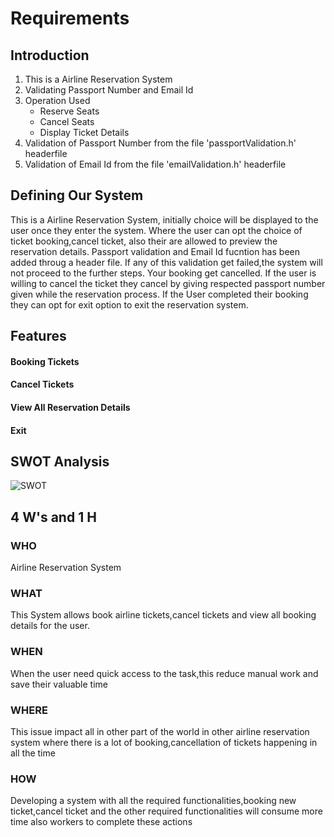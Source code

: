 # Requirements

## Introduction

1. This is a Airline Reservation System
2. Validating Passport Number and Email Id
3. Operation Used
   - Reserve Seats
   - Cancel Seats
   - Display Ticket Details
4. Validation of Passport Number from the file 'passportValidation.h' headerfile
5. Validation of Email Id from the file 'emailValidation.h' headerfile


## Defining Our System
 
 This is a Airline Reservation System, initially choice will be displayed to the user once they enter the system. Where the user can opt the choice of ticket booking,cancel ticket, also their are allowed to preview the reservation details. Passport validation and Email Id fucntion has been added throug a header file. If any of this validation get failed,the system will not proceed to the further steps. Your booking get cancelled. If the user is willing to cancel the ticket they cancel by giving respected passport number given while the reservation process. If the User completed their booking they can opt for exit option to exit the reservation system.


## Features
  
#### Booking Tickets
#### Cancel Tickets
#### View All Reservation Details
#### Exit


## SWOT Analysis

![SWOT](https://user-images.githubusercontent.com/66021448/159547605-8629e7a6-2ddb-432a-af18-6bb970751cef.jpg)



## 4 W's and 1 H

### WHO
Airline Reservation System
         
### WHAT
This System allows book airline tickets,cancel tickets and view all booking details for the user.
            
### WHEN
When the user need quick access to the task,this reduce manual work and save their valuable time
        
### WHERE
This issue impact all in other part of the world in other airline reservation system where there is a lot of booking,cancellation of tickets happening in               all the time
             
### HOW
Developing a system with all the required functionalities,booking new ticket,cancel ticket and the other required functionalities will consume more time               also workers to complete these actions
         

  
  
